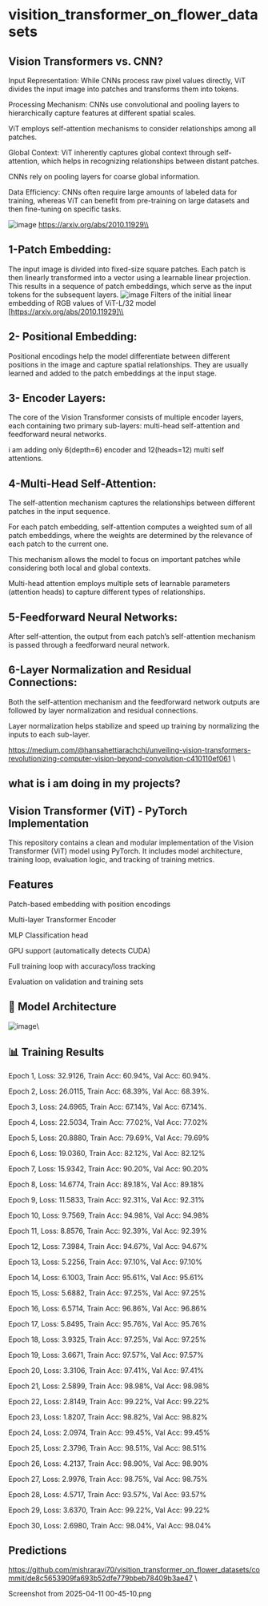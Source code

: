 # visition_transformer_on_flower_datasets
## Vision Transformers vs. CNN?
Input Representation: While CNNs process raw pixel values directly, ViT divides the input image into patches and transforms them into tokens.

Processing Mechanism: CNNs use convolutional and pooling layers to hierarchically capture features at different spatial scales. 

ViT employs self-attention mechanisms to consider relationships among all patches.

Global Context: ViT inherently captures global context through self-attention, which helps in recognizing relationships between distant patches. 

CNNs rely on pooling layers for coarse global information.

Data Efficiency: CNNs often require large amounts of labeled data for training, whereas ViT can benefit from pre-training on large datasets and then fine-tuning on specific tasks.



![image](https://github.com/user-attachments/assets/8f8daa9b-6f6a-4681-a835-4b3066522c7c)
https://arxiv.org/abs/2010.11929\\

## 1-Patch Embedding:
The input image is divided into fixed-size square patches. Each patch is then linearly transformed into a vector using a learnable linear projection. This results in a sequence of patch embeddings, which serve as the input tokens for the subsequent layers.
![image](https://github.com/user-attachments/assets/870ce9d2-76a3-4b0b-814b-6351fc7205af)
Filters of the initial linear embedding of RGB values of ViT-L/32 model [https://arxiv.org/abs/2010.11929]\\

## 2- Positional Embedding:
Positional encodings help the model differentiate between different positions in the image and capture spatial relationships. They are usually learned and added to the patch embeddings at the input stage.

## 3- Encoder Layers:
The core of the Vision Transformer consists of multiple encoder layers, each containing two primary sub-layers: multi-head self-attention and feedforward neural networks.

i am adding only 6(depth=6) encoder and 12(heads=12) multi self attentions.

## 4-Multi-Head Self-Attention:
The self-attention mechanism captures the relationships between different patches in the input sequence.

For each patch embedding, self-attention computes a weighted sum of all patch embeddings, where the weights are determined by the relevance of each patch to the current one.

This mechanism allows the model to focus on important patches while considering both local and global contexts.

Multi-head attention employs multiple sets of learnable parameters (attention heads) to capture different types of relationships.

## 5-Feedforward Neural Networks:
After self-attention, the output from each patch’s self-attention mechanism is passed through a feedforward neural network.

## 6-Layer Normalization and Residual Connections:
Both the self-attention mechanism and the feedforward network outputs are followed by layer normalization and residual connections.

Layer normalization helps stabilize and speed up training by normalizing the inputs to each sub-layer.

https://medium.com/@hansahettiarachchi/unveiling-vision-transformers-revolutionizing-computer-vision-beyond-convolution-c410110ef061 \\

## what is i am doing in my projects?

## Vision Transformer (ViT) - PyTorch Implementation

This repository contains a clean and modular implementation of the Vision Transformer (ViT) model using PyTorch. It includes model architecture, training loop, evaluation logic, and tracking of training metrics.

## Features
Patch-based embedding with position encodings

Multi-layer Transformer Encoder

MLP Classification head

GPU support (automatically detects CUDA)

Full training loop with accuracy/loss tracking

Evaluation on validation and training sets

## 🧠 Model Architecture
![image](https://github.com/user-attachments/assets/00452f3f-fba3-49b2-8f3b-289df4a012a8)\\

## 📊 Training Results
Epoch 1, Loss: 32.9126, Train Acc: 60.94%, Val Acc: 60.94%.

Epoch 2, Loss: 26.0115, Train Acc: 68.39%, Val Acc: 68.39%.

Epoch 3, Loss: 24.6965, Train Acc: 67.14%, Val Acc: 67.14%.

Epoch 4, Loss: 22.5034, Train Acc: 77.02%, Val Acc: 77.02%

Epoch 5, Loss: 20.8880, Train Acc: 79.69%, Val Acc: 79.69%

Epoch 6, Loss: 19.0360, Train Acc: 82.12%, Val Acc: 82.12%

Epoch 7, Loss: 15.9342, Train Acc: 90.20%, Val Acc: 90.20%

Epoch 8, Loss: 14.6774, Train Acc: 89.18%, Val Acc: 89.18%

Epoch 9, Loss: 11.5833, Train Acc: 92.31%, Val Acc: 92.31%

Epoch 10, Loss: 9.7569, Train Acc: 94.98%, Val Acc: 94.98%

Epoch 11, Loss: 8.8576, Train Acc: 92.39%, Val Acc: 92.39%

Epoch 12, Loss: 7.3984, Train Acc: 94.67%, Val Acc: 94.67%

Epoch 13, Loss: 5.2256, Train Acc: 97.10%, Val Acc: 97.10%

Epoch 14, Loss: 6.1003, Train Acc: 95.61%, Val Acc: 95.61%

Epoch 15, Loss: 5.6882, Train Acc: 97.25%, Val Acc: 97.25%

Epoch 16, Loss: 6.5714, Train Acc: 96.86%, Val Acc: 96.86%

Epoch 17, Loss: 5.8495, Train Acc: 95.76%, Val Acc: 95.76%

Epoch 18, Loss: 3.9325, Train Acc: 97.25%, Val Acc: 97.25%

Epoch 19, Loss: 3.6671, Train Acc: 97.57%, Val Acc: 97.57%

Epoch 20, Loss: 3.3106, Train Acc: 97.41%, Val Acc: 97.41%

Epoch 21, Loss: 2.5899, Train Acc: 98.98%, Val Acc: 98.98%

Epoch 22, Loss: 2.8149, Train Acc: 99.22%, Val Acc: 99.22%

Epoch 23, Loss: 1.8207, Train Acc: 98.82%, Val Acc: 98.82%

Epoch 24, Loss: 2.0974, Train Acc: 99.45%, Val Acc: 99.45%

Epoch 25, Loss: 2.3796, Train Acc: 98.51%, Val Acc: 98.51%

Epoch 26, Loss: 4.2137, Train Acc: 98.90%, Val Acc: 98.90%

Epoch 27, Loss: 2.9976, Train Acc: 98.75%, Val Acc: 98.75%

Epoch 28, Loss: 4.5717, Train Acc: 93.57%, Val Acc: 93.57%

Epoch 29, Loss: 3.6370, Train Acc: 99.22%, Val Acc: 99.22%

Epoch 30, Loss: 2.6980, Train Acc: 98.04%, Val Acc: 98.04%

## Predictions
https://github.com/mishraravi70/visition_transformer_on_flower_datasets/commit/de8c5653909fa693b52dfe779bbeb78409b3ae47 \\

Screenshot from 2025-04-11 00-45-10.png


